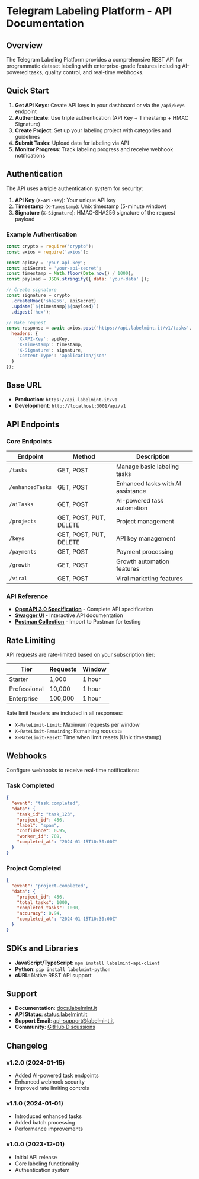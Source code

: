 # Telegram Labeling Platform - API Documentation

## Overview

The Telegram Labeling Platform provides a comprehensive REST API for programmatic dataset labeling with enterprise-grade features including AI-powered tasks, quality control, and real-time webhooks.

## Quick Start

1. **Get API Keys**: Create API keys in your dashboard or via the `/api/keys` endpoint
2. **Authenticate**: Use triple authentication (API Key + Timestamp + HMAC Signature)
3. **Create Project**: Set up your labeling project with categories and guidelines
4. **Submit Tasks**: Upload data for labeling via API
5. **Monitor Progress**: Track labeling progress and receive webhook notifications

## Authentication

The API uses a triple authentication system for security:

1. **API Key** (`X-API-Key`): Your unique API key
2. **Timestamp** (`X-Timestamp`): Unix timestamp (5-minute window)
3. **Signature** (`X-Signature`): HMAC-SHA256 signature of the request payload

### Example Authentication

```javascript
const crypto = require('crypto');
const axios = require('axios');

const apiKey = 'your-api-key';
const apiSecret = 'your-api-secret';
const timestamp = Math.floor(Date.now() / 1000);
const payload = JSON.stringify({ data: 'your-data' });

// Create signature
const signature = crypto
  .createHmac('sha256', apiSecret)
  .update(`${timestamp}${payload}`)
  .digest('hex');

// Make request
const response = await axios.post('https://api.labelmint.it/v1/tasks', payload, {
  headers: {
    'X-API-Key': apiKey,
    'X-Timestamp': timestamp,
    'X-Signature': signature,
    'Content-Type': 'application/json'
  }
});
```

## Base URL

- **Production**: `https://api.labelmint.it/v1`
- **Development**: `http://localhost:3001/api/v1`

## API Endpoints

### Core Endpoints

| Endpoint | Method | Description |
|----------|--------|-------------|
| `/tasks` | GET, POST | Manage basic labeling tasks |
| `/enhancedTasks` | GET, POST | Enhanced tasks with AI assistance |
| `/aiTasks` | GET, POST | AI-powered task automation |
| `/projects` | GET, POST, PUT, DELETE | Project management |
| `/keys` | GET, POST, PUT, DELETE | API key management |
| `/payments` | GET, POST | Payment processing |
| `/growth` | GET, POST | Growth automation features |
| `/viral` | GET, POST | Viral marketing features |

### API Reference

- **[OpenAPI 3.0 Specification](./openapi.yaml)** - Complete API specification
- **[Swagger UI](https://api.labelmint.it/docs)** - Interactive API documentation
- **[Postman Collection](./postman-collection.json)** - Import to Postman for testing

## Rate Limiting

API requests are rate-limited based on your subscription tier:

| Tier | Requests | Window |
|------|----------|--------|
| Starter | 1,000 | 1 hour |
| Professional | 10,000 | 1 hour |
| Enterprise | 100,000 | 1 hour |

Rate limit headers are included in all responses:
- `X-RateLimit-Limit`: Maximum requests per window
- `X-RateLimit-Remaining`: Remaining requests
- `X-RateLimit-Reset`: Time when limit resets (Unix timestamp)

## Webhooks

Configure webhooks to receive real-time notifications:

### Task Completed
```json
{
  "event": "task.completed",
  "data": {
    "task_id": "task_123",
    "project_id": 456,
    "label": "spam",
    "confidence": 0.95,
    "worker_id": 789,
    "completed_at": "2024-01-15T10:30:00Z"
  }
}
```

### Project Completed
```json
{
  "event": "project.completed",
  "data": {
    "project_id": 456,
    "total_tasks": 1000,
    "completed_tasks": 1000,
    "accuracy": 0.94,
    "completed_at": "2024-01-15T10:30:00Z"
  }
}
```

## SDKs and Libraries

- **JavaScript/TypeScript**: `npm install labelmint-api-client`
- **Python**: `pip install labelmint-python`
- **cURL**: Native REST API support

## Support

- **Documentation**: [docs.labelmint.it](https://docs.labelmint.it)
- **API Status**: [status.labelmint.it](https://status.labelmint.it)
- **Support Email**: api-support@labelmint.it
- **Community**: [GitHub Discussions](https://github.com/labelmint/labeling-platform/discussions)

## Changelog

### v1.2.0 (2024-01-15)
- Added AI-powered task endpoints
- Enhanced webhook security
- Improved rate limiting controls

### v1.1.0 (2024-01-01)
- Introduced enhanced tasks
- Added batch processing
- Performance improvements

### v1.0.0 (2023-12-01)
- Initial API release
- Core labeling functionality
- Authentication system